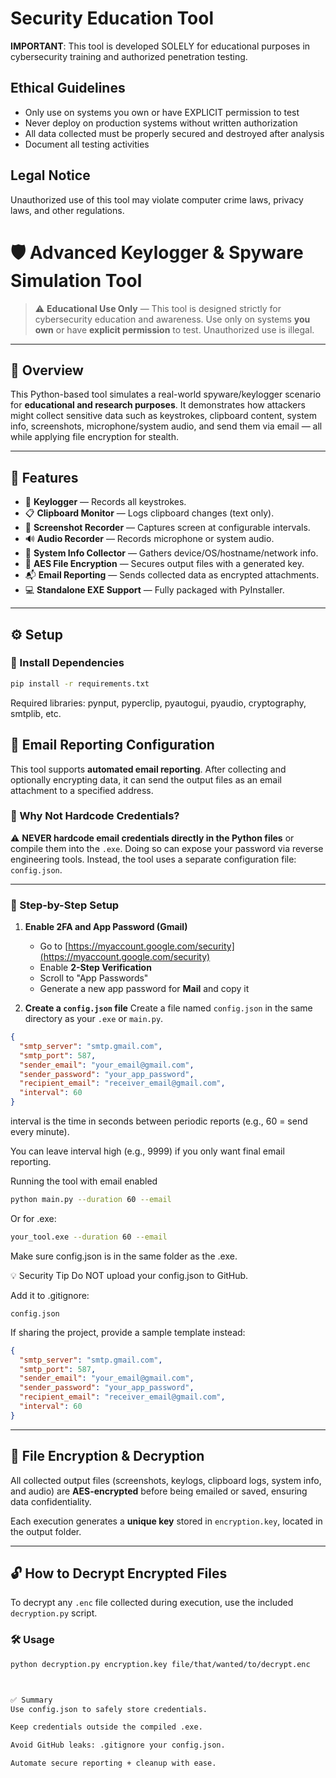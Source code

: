 # Security Education Tool

**IMPORTANT**: This tool is developed SOLELY for educational purposes in cybersecurity training and authorized penetration testing.

## Ethical Guidelines

- Only use on systems you own or have EXPLICIT permission to test
- Never deploy on production systems without written authorization
- All data collected must be properly secured and destroyed after analysis
- Document all testing activities

## Legal Notice

Unauthorized use of this tool may violate computer crime laws, privacy laws, and other regulations.

# 🛡️ Advanced Keylogger & Spyware Simulation Tool

> ⚠️ **Educational Use Only** — This tool is designed strictly for cybersecurity education and awareness.
> Use only on systems **you own** or have **explicit permission** to test. Unauthorized use is illegal.

---

## 📌 Overview

This Python-based tool simulates a real-world spyware/keylogger scenario for **educational and research purposes**. It demonstrates how attackers might collect sensitive data such as keystrokes, clipboard content, system info, screenshots, microphone/system audio, and send them via email — all while applying file encryption for stealth.

---

## 🎯 Features

- 🔑 **Keylogger** — Records all keystrokes.
- 📋 **Clipboard Monitor** — Logs clipboard changes (text only).
- 📸 **Screenshot Recorder** — Captures screen at configurable intervals.
- 🔊 **Audio Recorder** — Records microphone or system audio.
- 🧠 **System Info Collector** — Gathers device/OS/hostname/network info.
- 🔐 **AES File Encryption** — Secures output files with a generated key.
- 📬 **Email Reporting** — Sends collected data as encrypted attachments.
- 💻 **Standalone EXE Support** — Fully packaged with PyInstaller.

---

## ⚙️ Setup

### 🔧 Install Dependencies

```bash
pip install -r requirements.txt
```

Required libraries: pynput, pyperclip, pyautogui, pyaudio, cryptography, smtplib, etc.

## 📧 Email Reporting Configuration

This tool supports **automated email reporting**. After collecting and optionally encrypting data, it can send the output files as an email attachment to a specified address.

### 🔐 Why Not Hardcode Credentials?

⚠️ **NEVER hardcode email credentials directly in the Python files** or compile them into the `.exe`. Doing so can expose your password via reverse engineering tools.
Instead, the tool uses a separate configuration file: `config.json`.

---

### 📁 Step-by-Step Setup

1. **Enable 2FA and App Password (Gmail)**
   - Go to [https://myaccount.google.com/security](https://myaccount.google.com/security)
   - Enable **2-Step Verification**
   - Scroll to "App Passwords"
   - Generate a new app password for **Mail** and copy it

2. **Create a `config.json` file**
   Create a file named `config.json` in the same directory as your `.exe` or `main.py`.

```json
{
  "smtp_server": "smtp.gmail.com",
  "smtp_port": 587,
  "sender_email": "your_email@gmail.com",
  "sender_password": "your_app_password",
  "recipient_email": "receiver_email@gmail.com",
  "interval": 60
}
```

interval is the time in seconds between periodic reports (e.g., 60 = send every minute).

You can leave interval high (e.g., 9999) if you only want final email reporting.

Running the tool with email enabled

```bash
python main.py --duration 60 --email
```

Or for .exe:

```bash
your_tool.exe --duration 60 --email
```

Make sure config.json is in the same folder as the .exe.

💡 Security Tip
Do NOT upload your config.json to GitHub.

Add it to .gitignore:

```arduino
config.json
```

If sharing the project, provide a sample template instead:

```json
{
  "smtp_server": "smtp.gmail.com",
  "smtp_port": 587,
  "sender_email": "your_email@gmail.com",
  "sender_password": "your_app_password",
  "recipient_email": "receiver_email@gmail.com",
  "interval": 60
}
```
---

## 🔐 File Encryption & Decryption

All collected output files (screenshots, keylogs, clipboard logs, system info, and audio) are **AES-encrypted** before being emailed or saved, ensuring data confidentiality.

Each execution generates a **unique key** stored in `encryption.key`, located in the output folder.

---

## 🔓 How to Decrypt Encrypted Files

To decrypt any `.enc` file collected during execution, use the included `decryption.py` script.

### 🛠️ Usage

```bash
python decryption.py encryption.key file/that/wanted/to/decrypt.enc



✅ Summary
Use config.json to safely store credentials.

Keep credentials outside the compiled .exe.

Avoid GitHub leaks: .gitignore your config.json.

Automate secure reporting + cleanup with ease.
